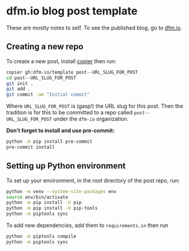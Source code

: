 # dfm.io blog post template

These are mostly notes to self. To see the published blog, go to [dfm.io](https://dfm.io).

## Creating a new repo

To create a new post, install [copier](https://copier.readthedocs.io) then run:

```bash
copier gh:dfm-io/template post--URL_SLUG_FOR_POST
cd post--URL_SLUG_FOR_POST
git init .
git add .
git commit -am "Initial commit"
```

Where `URL_SLUG_FOR_POST` is (gasp!) the URL slug for this post. Then the tradition is for this to be committed to a repo called `post--URL_SLUG_FOR_POST` under the `dfm-io` organization.

**Don't forget to install and use pre-commit:**

```bash
python -m pip install pre-commit
pre-commit install
```

## Setting up Python environment

To set up your environment, in the root directory of the post repo, run:

```bash
python -m venv --system-site-packages env
source env/bin/activate
python -m pip install -U pip
python -m pip install -U pip-tools
python -m piptools sync
```

To add new dependencies, add them to `requirements.in` then run

```bash
python -m piptools compile
python -m piptools sync
```
